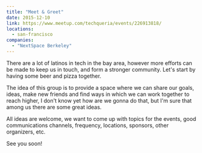 ```yaml
---
title: "Meet & Greet"
date: 2015-12-10
link: https://www.meetup.com/techqueria/events/226913818/
locations:
  - san-francisco
companies:
  - "NextSpace Berkeley"
---
```


There are a lot of latinos in tech in the bay area, however more efforts can be made to keep us in touch, and form a stronger community. Let's start by having some beer and pizza together.

The idea of this group is to provide a space where we can share our goals, ideas, make new friends and find ways in which we can work together to reach higher, I don't know yet how are we gonna do that, but I'm sure that among us there are some great ideas.

All ideas are welcome, we want to come up with topics for the events, good communications channels, frequency, locations, sponsors, other organizers, etc.

See you soon!
